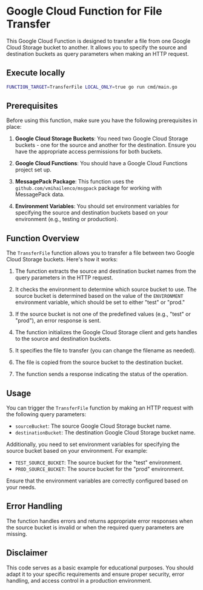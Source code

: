 # Google Cloud Function for File Transfer

This Google Cloud Function is designed to transfer a file from one Google Cloud Storage bucket to another. It allows you to specify the source and destination buckets as query parameters when making an HTTP request.

## Execute locally

```bash
FUNCTION_TARGET=TransferFile LOCAL_ONLY=true go run cmd/main.go 
```

## Prerequisites

Before using this function, make sure you have the following prerequisites in place:

1. **Google Cloud Storage Buckets**: You need two Google Cloud Storage buckets - one for the source and another for the destination. Ensure you have the appropriate access permissions for both buckets.

2. **Google Cloud Functions**: You should have a Google Cloud Functions project set up.

3. **MessagePack Package**: This function uses the `github.com/vmihailenco/msgpack` package for working with MessagePack data.

4. **Environment Variables**: You should set environment variables for specifying the source and destination buckets based on your environment (e.g., testing or production).

## Function Overview

The `TransferFile` function allows you to transfer a file between two Google Cloud Storage buckets. Here's how it works:

1. The function extracts the source and destination bucket names from the query parameters in the HTTP request.

2. It checks the environment to determine which source bucket to use. The source bucket is determined based on the value of the `ENVIRONMENT` environment variable, which should be set to either "test" or "prod."

3. If the source bucket is not one of the predefined values (e.g., "test" or "prod"), an error response is sent.

4. The function initializes the Google Cloud Storage client and gets handles to the source and destination buckets.

5. It specifies the file to transfer (you can change the filename as needed).

6. The file is copied from the source bucket to the destination bucket.

7. The function sends a response indicating the status of the operation.

## Usage

You can trigger the `TransferFile` function by making an HTTP request with the following query parameters:

- `sourceBucket`: The source Google Cloud Storage bucket name.
- `destinationBucket`: The destination Google Cloud Storage bucket name.

Additionally, you need to set environment variables for specifying the source bucket based on your environment. For example:

- `TEST_SOURCE_BUCKET`: The source bucket for the "test" environment.
- `PROD_SOURCE_BUCKET`: The source bucket for the "prod" environment.

Ensure that the environment variables are correctly configured based on your needs.

## Error Handling

The function handles errors and returns appropriate error responses when the source bucket is invalid or when the required query parameters are missing.

## Disclaimer

This code serves as a basic example for educational purposes. You should adapt it to your specific requirements and ensure proper security, error handling, and access control in a production environment.
